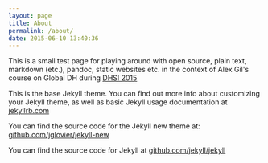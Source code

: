 ```yaml
---
layout: page
title: About
permalink: /about/
date: 2015-06-10 13:40:36
---
```


This is a small test page for playing around with open source, plain text, markdown (etc.), pandoc, static websites etc. in the context of Alex Gil's course on Global DH during [DHSI 2015](https://www.dhsi.org)

This is the base Jekyll theme. You can find out more info about customizing your Jekyll theme, as well as basic Jekyll usage documentation at [jekyllrb.com](http://jekyllrb.com/)

You can find the source code for the Jekyll new theme at: [github.com/jglovier/jekyll-new](https://github.com/jglovier/jekyll-new)

You can find the source code for Jekyll at [github.com/jekyll/jekyll](https://github.com/jekyll/jekyll)
